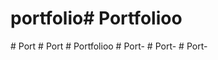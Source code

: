 # portfolio#   P o r t f o l i o o  
 #   P o r t  
 #   P o r t  
 #   P o r t f o l i o o  
 #   P o r t -  
 #   P o r t -  
 #   P o r t -  
 